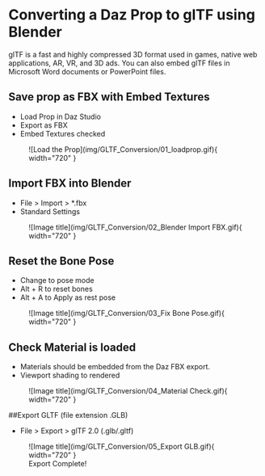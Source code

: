 # Converting a Daz Prop to glTF using Blender
glTF is a fast and highly compressed 3D format used in games, 
native web applications, AR, VR, and 3D ads. 
You can also embed glTF files in Microsoft Word documents or PowerPoint files.

## Save prop as FBX with Embed Textures
* Load Prop in Daz Studio
* Export as FBX
* Embed Textures checked
<figure markdown>
  ![Load the Prop](img/GLTF_Conversion/01_loadprop.gif){ width="720" }
</figure>

## Import FBX into Blender
* File > Import > *.fbx
* Standard Settings
<figure markdown>
  ![Image title](img/GLTF_Conversion/02_Blender Import FBX.gif){ width="720" }
</figure>

## Reset the Bone Pose
* Change to pose mode 
* Alt + R to reset bones
* Alt + A to Apply as rest pose 
<figure markdown>
  ![Image title](img/GLTF_Conversion/03_Fix Bone Pose.gif){ width="720" }
</figure>

## Check Material is loaded
* Materials should be embedded from the Daz FBX export. 
* Viewport shading to rendered
<figure markdown>
  ![Image title](img/GLTF_Conversion/04_Material Check.gif){ width="720" }
</figure>

##Export GLTF (file extension .GLB)
* File > Export > glTF 2.0 (.glb/.gltf)
<figure markdown>
  ![Image title](img/GLTF_Conversion/05_Export GLB.gif){ width="720" }
  <figcaption>Export Complete!</figcaption>
</figure>
